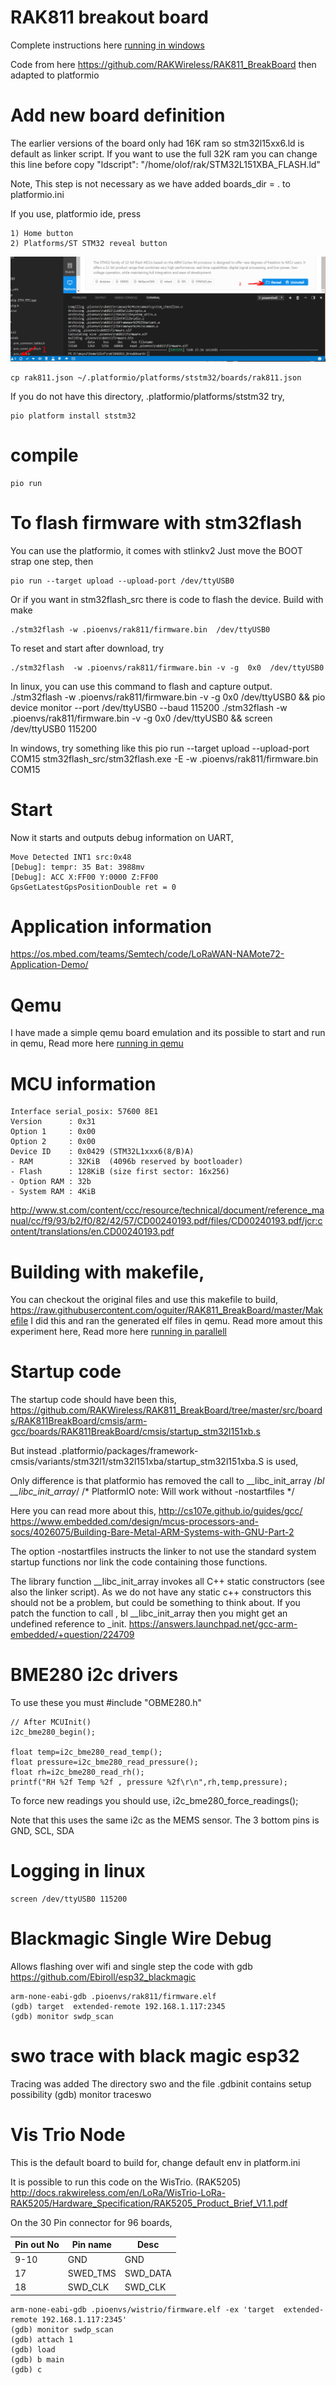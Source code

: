 # RAK811 breakout board

Complete instructions here [running in windows](./WINDOWS.md)

Code from here 
https://github.com/RAKWireless/RAK811_BreakBoard
then adapted to platformio

# Add new board definition

The earlier versions of the board only had 16K ram so stm32l15xx6.ld is default as linker script.
If you want to use the full 32K ram you can change this line before copy
        "ldscript": "/home/olof/rak/STM32L151XBA_FLASH.ld"

Note, This step is not necessary as we have added boards_dir = . to platformio.ini

If you use, platformio ide, press

    1) Home button
    2) Platforms/ST STM32 reveal button

![instruction](instruction.png)
    

    cp rak811.json ~/.platformio/platforms/ststm32/boards/rak811.json

If you do not have this directory, .platformio/platforms/ststm32 try, 
    
    pio platform install ststm32


# compile
    
    pio run


# To flash firmware with  stm32flash

You can use the platformio, it comes with stlinkv2
Just move the BOOT strap one step, then

    pio run --target upload --upload-port /dev/ttyUSB0


Or if you want in stm32flash_src there is code to flash the device. Build with make

    ./stm32flash -w .pioenvs/rak811/firmware.bin  /dev/ttyUSB0
To reset and start after download, try

    ./stm32flash  -w .pioenvs/rak811/firmware.bin -v -g  0x0  /dev/ttyUSB0

In linux, you can use this command to flash and capture output.
    ./stm32flash  -w .pioenvs/rak811/firmware.bin -v -g  0x0  /dev/ttyUSB0 && pio device monitor --port  /dev/ttyUSB0 --baud 115200
    ./stm32flash  -w .pioenvs/rak811/firmware.bin -v -g  0x0  /dev/ttyUSB0 && screen /dev/ttyUSB0 115200

In windows, try something like this
    pio run --target upload --upload-port COM15
    stm32flash_src/stm32flash.exe -E -w .pioenvs/rak811/firmware.bin COM15    

# Start
Now it starts and outputs debug information on UART,

    Move Detected INT1 src:0x48
    [Debug]: tempr: 35 Bat: 3988mv
    [Debug]: ACC X:FF00 Y:0000 Z:FF00
    GpsGetLatestGpsPositionDouble ret = 0


# Application information

https://os.mbed.com/teams/Semtech/code/LoRaWAN-NAMote72-Application-Demo/

# Qemu
I have made a simple qemu board emulation and its possible to start and run in qemu,
Read more here [running in qemu](./QEMU.md)

# MCU information

    Interface serial_posix: 57600 8E1
    Version      : 0x31
    Option 1     : 0x00
    Option 2     : 0x00
    Device ID    : 0x0429 (STM32L1xxx6(8/B)A)
    - RAM        : 32KiB  (4096b reserved by bootloader)
    - Flash      : 128KiB (size first sector: 16x256)
    - Option RAM : 32b
    - System RAM : 4KiB

http://www.st.com/content/ccc/resource/technical/document/reference_manual/cc/f9/93/b2/f0/82/42/57/CD00240193.pdf/files/CD00240193.pdf/jcr:content/translations/en.CD00240193.pdf

# Building with makefile,
You can checkout the original files and use this makefile to build,
https://raw.githubusercontent.com/oguiter/RAK811_BreakBoard/master/Makefile
I did this and ran the generated elf files in qemu.
Read more amout this experiment here,
Read more here [running in parallell](./parallell_run.md)


# Startup code
The startup code should have been this,
https://github.com/RAKWireless/RAK811_BreakBoard/tree/master/src/boards/RAK811BreakBoard/cmsis/arm-gcc/boards/RAK811BreakBoard/cmsis/startup_stm32l151xb.s

But instead
    .platformio/packages/framework-cmsis/variants/stm32l1/stm32l151xba/startup_stm32l151xba.S
is used,

Only difference is that platformio has removed the call to __libc_init_array
    /*bl __libc_init_array*/ /* PlatformIO note: Will work without -nostartfiles */

Here you can read more about this,
http://cs107e.github.io/guides/gcc/
https://www.embedded.com/design/mcus-processors-and-socs/4026075/Building-Bare-Metal-ARM-Systems-with-GNU-Part-2

The option -nostartfiles instructs the linker to not use the standard system startup functions nor link the code containing those functions.

 The library function __libc_init_array invokes all C++ static constructors (see also the linker script).
 As we do not have any static c++ constructors this should not be a problem, but could be something to think about.
 If you patch the function to call , bl __libc_init_array then you might get an undefined reference to _init.
 https://answers.launchpad.net/gcc-arm-embedded/+question/224709

# BME280 i2c drivers

To use these you must 
    #include "OBME280.h"

    // After MCUInit()
    i2c_bme280_begin();

    float temp=i2c_bme280_read_temp();
    float pressure=i2c_bme280_read_pressure();
    float rh=i2c_bme280_read_rh();
    printf("RH %2f Temp %2f , pressure %2f\r\n",rh,temp,pressure);

To force new readings you should use,
    i2c_bme280_force_readings();

Note that this uses the same i2c as the MEMS sensor. The 3 
bottom pins is GND, SCL, SDA

# Logging in linux
    screen /dev/ttyUSB0 115200


# Blackmagic Single Wire Debug

Allows flashing over wifi and single step the code with gdb
https://github.com/Ebiroll/esp32_blackmagic


    arm-none-eabi-gdb .pioenvs/rak811/firmware.elf
    (gdb) target  extended-remote 192.168.1.117:2345
    (gdb) monitor swdp_scan


# swo trace with black magic esp32

Tracing was added 
The directory swo and the file .gdbinit contains setup possibility
    (gdb) monitor traceswo

# Vis Trio Node 

This is the default board to build for, change default env in platform.ini

It is possible to run this code on the WisTrio. (RAK5205)
http://docs.rakwireless.com/en/LoRa/WisTrio-LoRa-RAK5205/Hardware_Specification/RAK5205_Product_Brief_V1.1.pdf

On the 30 Pin connector for 96 boards,

Pin out No | Pin name | Desc
-----| ----- | ------
9-10 | GND	|  GND  
17 | SWED_TMS	|  SWD_DATA  
18 | SWD_CLK	|  SWD_CLK


    arm-none-eabi-gdb .pioenvs/wistrio/firmware.elf -ex 'target  extended-remote 192.168.1.117:2345'
    (gdb) monitor swdp_scan
    (gdb) attach 1
    (gdb) load
    (gdb) b main
    (gdb) c